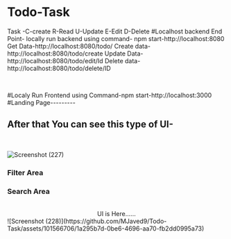 # Todo-Task
Task -C-create R-Read U-Update E-Edit D-Delete
#Localhost backend End Point- 
locally run backend using command- npm start-http://localhost:8080
Get Data-http://localhost:8080/todo/
Create data-http://localhost:8080/todo/create
Update Data-http://localhost:8080/todo/edit/Id
Delete data-http://localhost:8080/todo/delete/ID


<br/>
<p></p>
<p></p>
#Localy Run Frontend 
using Command-npm start-http://localhost:3000
#Landing Page---------
<p></p>

<h2> After that You can see this type of UI-</h2>
<br/>

![Screenshot (227)](https://github.com/MJaved9/Todo-Task/assets/101566706/d625899d-e20f-4f73-b327-2ae8c4d5baeb)



### Filter Area
### Search Area
<p></p>
<br/>
<center>UI is Here......</center>
![Screenshot (228)](https://github.com/MJaved9/Todo-Task/assets/101566706/1a295b7d-0be6-4696-aa70-fb2dd0995a73)
